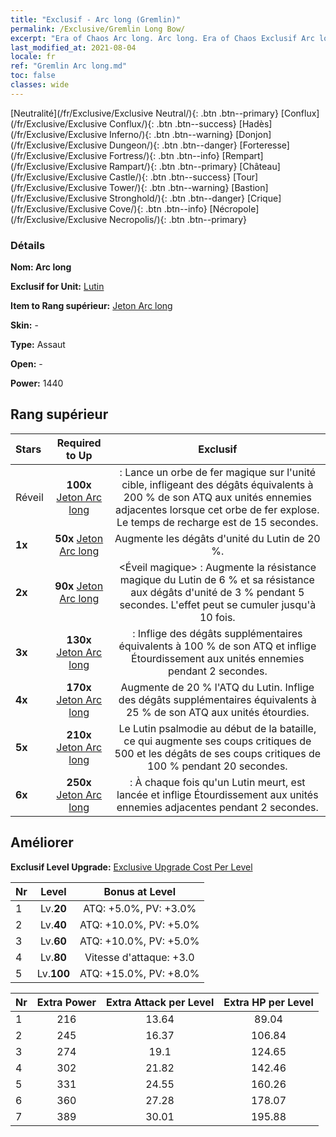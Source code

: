 ```yaml
---
title: "Exclusif - Arc long (Gremlin)"
permalink: /Exclusive/Gremlin Long Bow/
excerpt: "Era of Chaos Arc long. Arc long. Era of Chaos Exclusif Arc long. Lutin Exclusif."
last_modified_at: 2021-08-04
locale: fr
ref: "Gremlin Arc long.md"
toc: false
classes: wide
---
```

 [Neutralité](/fr/Exclusive/Exclusive Neutral/){: .btn .btn--primary} [Conflux](/fr/Exclusive/Exclusive Conflux/){: .btn .btn--success} [Hadès](/fr/Exclusive/Exclusive Inferno/){: .btn .btn--warning} [Donjon](/fr/Exclusive/Exclusive Dungeon/){: .btn .btn--danger} [Forteresse](/fr/Exclusive/Exclusive Fortress/){: .btn .btn--info} [Rempart](/fr/Exclusive/Exclusive Rampart/){: .btn .btn--primary} [Château](/fr/Exclusive/Exclusive Castle/){: .btn .btn--success} [Tour](/fr/Exclusive/Exclusive Tower/){: .btn .btn--warning} [Bastion](/fr/Exclusive/Exclusive Stronghold/){: .btn .btn--danger} [Crique](/fr/Exclusive/Exclusive Cove/){: .btn .btn--info} [Nécropole](/fr/Exclusive/Exclusive Necropolis/){: .btn .btn--primary} 

### Détails
 **Nom: Arc long** 

 **Exclusif for Unit:** [Lutin](/fr/units/Gremlin/) 

 **Item to Rang supérieur:** [Jeton Arc long](/ItemsFR/con_914/)

 **Skin:** -

 **Type:** Assaut

 **Open:** -

 **Power:** 1440

## Rang supérieur

  |     Stars    |  Required to Up | Exclusif |
  |:-------------|:---------------:|:---------------:|
  |  Réveil  | **100x** [Jeton Arc long](/ItemsFR/con_914/) | <Bombe magique> : Lance un orbe de fer magique sur l'unité cible, infligeant des dégâts équivalents à 200 % de son ATQ aux unités ennemies adjacentes lorsque cet orbe de fer explose. Le temps de recharge est de 15 secondes. |
  | **1x** <i class="fas fa-star"/> | **50x** [Jeton Arc long](/ItemsFR/con_914/) | Augmente les dégâts d'unité du Lutin de 20 %. |
  | **2x** <i class="fas fa-star"/> | **90x** [Jeton Arc long](/ItemsFR/con_914/) | <Éveil magique> : Augmente la résistance magique du Lutin de 6 % et sa résistance aux dégâts d'unité de 3 % pendant 5 secondes. L'effet peut se cumuler jusqu'à 10 fois. |
  | **3x** <i class="fas fa-star"/> | **130x** [Jeton Arc long](/ItemsFR/con_914/) | <Bombe magique> : Inflige des dégâts supplémentaires équivalents à 100 % de son ATQ et inflige Étourdissement aux unités ennemies pendant 2 secondes. |
  | **4x** <i class="fas fa-star"/> | **170x** [Jeton Arc long](/ItemsFR/con_914/) | Augmente de 20 % l'ATQ du Lutin. Inflige des dégâts supplémentaires équivalents à 25 % de son ATQ aux unités étourdies. |
  | **5x** <i class="fas fa-star"/> | **210x** [Jeton Arc long](/ItemsFR/con_914/) | Le Lutin psalmodie au début de la bataille, ce qui augmente ses coups critiques de 500 et les dégâts de ses coups critiques de 100 % pendant 20 secondes. |
  | **6x** <i class="fas fa-star"/> | **250x** [Jeton Arc long](/ItemsFR/con_914/) | <Art impie> : À chaque fois qu'un Lutin meurt, <Bombe magique> est lancée et inflige Étourdissement aux unités ennemies adjacentes pendant 2 secondes. |


## Améliorer
 **Exclusif Level Upgrade:** [Exclusive Upgrade Cost Per Level](/Exclusive/ExclusiveUpgradeCostPerLevel/)

  |  Nr  |   Level  | Bonus at Level |
  |:-----|:--------:|:--------------:|
  | 1 | Lv.**20** | ATQ: +5.0%, PV: +3.0% |
  | 2 | Lv.**40** | ATQ: +10.0%, PV: +5.0% |
  | 3 | Lv.**60** | ATQ: +10.0%, PV: +5.0% |
  | 4 | Lv.**80** | Vitesse d'attaque: +3.0 |
  | 5 | Lv.**100** | ATQ: +15.0%, PV: +8.0% |


  |  Nr  |  Extra Power | Extra Attack per Level | Extra HP per Level |
  |:-----|:--------:|:--------:|:--------:|
  | 1 | 216 | 13.64 | 89.04 |
  | 2 | 245 | 16.37 | 106.84 |
  | 3 | 274 | 19.1 | 124.65 |
  | 4 | 302 | 21.82 | 142.46 |
  | 5 | 331 | 24.55 | 160.26 |
  | 6 | 360 | 27.28 | 178.07 |
  | 7 | 389 | 30.01 | 195.88 |


